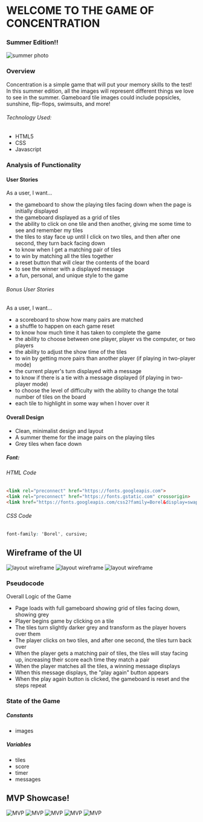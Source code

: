 # WELCOME TO THE GAME OF CONCENTRATION
### Summer Edition!!
![summer photo](https://i.imgur.com/MDDW9Mt.png)
### Overview
Concentration is a simple game that will put your memory skills to the test! In this summer edition, all the images will represent different things we love to see in the summer. Gameboard tile images could include popsicles, sunshine, flip-flops, swimsuits, and more!
###### Technology Used:
- HTML5
- CSS
- Javascript

### Analysis of Functionality
#### User Stories
As a user, I want...
- the gameboard to show the playing tiles facing down when the page is initially displayed
- the gameboard displayed as a grid of tiles
- the ability to click on one tile and then another, giving me some time to see and remember my tiles
- the tiles to stay face up until I click on two tiles, and then after one second, they turn back facing down
- to know when I get a matching pair of tiles
- to win by matching all the tiles together
- a reset button that will clear the contents of the board
- to see the winner with a displayed message
- a fun, personal, and unique style to the game

###### Bonus User Stories
As a user, I want...
- a scoreboard to show how many pairs are matched
- a shuffle to happen on each game reset
- to know how much time it has taken to complete the game
- the ability to choose between one player, player vs the computer, or two players
- the ability to adjust the show time of the tiles
- to win by getting more pairs than another player (if playing in two-player mode)
- the current player's turn displayed with a message
- to know if there is a tie with a message displayed (if playing in two-player mode)
- to choose the level of difficulty with the ability to change the total number of tiles on the board
- each tile to highlight in some way when I hover over it

#### Overall Design
- Clean, minimalist design and layout
- A summer theme for the image pairs on the playing tiles
- Grey tiles when face down

##### Font:
###### HTML Code
```html 
<link rel="preconnect" href="https://fonts.googleapis.com">
<link rel="preconnect" href="https://fonts.gstatic.com" crossorigin>
<link href="https://fonts.googleapis.com/css2?family=Borel&display=swap" rel="stylesheet">
```
###### CSS Code
```css
font-family: 'Borel', cursive;
```

## Wireframe of the UI

![layout wireframe](https://i.imgur.com/JOErIyd.png)
![layout wireframe](https://i.imgur.com/ZxDh74A.png)
![layout wireframe](https://i.imgur.com/ohwJPII.png)

### Pseudocode

Overall Logic of the Game
- Page loads with full gameboard showing grid of tiles facing down, showing grey
- Player begins game by clicking on a tile
- The tiles turn slightly darker grey and transform as the player hovers over them
- The player clicks on two tiles, and after one second, the tiles turn back over
- When the player gets a matching pair of tiles, the tiles will stay facing up, increasing their score each time they match a pair
- When the player matches all the tiles, a winning message displays
- When this message displays, the "play again" button appears
- When the play again button is clicked, the gameboard is reset and the steps repeat

### State of the Game
##### Constants
- images

##### Variables
- tiles
- score
- timer
- messages

## MVP Showcase!
![MVP](https://i.imgur.com/sPxlodp.png)
![MVP](https://i.imgur.com/VdrmJbd.png)
![MVP](https://i.imgur.com/qaXS3dy.png)
![MVP](https://i.imgur.com/K5Nzxvd.png)
![MVP](https://i.imgur.com/Dwn0Iwl.png)